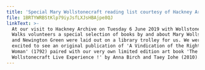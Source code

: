 ```yaml
---
title: 'Special Mary Wollstonecraft reading list courtesy of Hackney Archive '
file: 1BRTYWRBStKlp79iyJsfLXJsHBAjpe8QJ
linkText: >-
  At our visit to Hackney Archive on Tuesday 6 June 2019 with Wollstonecraft
  Walks volunteers a special selection of books by and about Mary Wollstonecraft
  and Newington Green were laid out on a library trolley for us. We were very
  excited to see an original publication of 'A Vindication of the Rights of
  Woman' (1792) paired with our very own limited edition art book 'The
  Wollstonecraft Live Experience !' by Anna Birch and Taey Iohe (2010).
---
```


